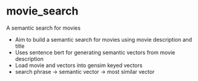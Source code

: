 # movie_search
A semantic search for movies

- Aim to build a semantic search for movies using movie description and title
- Uses sentence bert for generating semantic vectors from movie description
- Load movie and vectors into gensim keyed vectors
- search phrase -> semantic vector -> most similar vector
